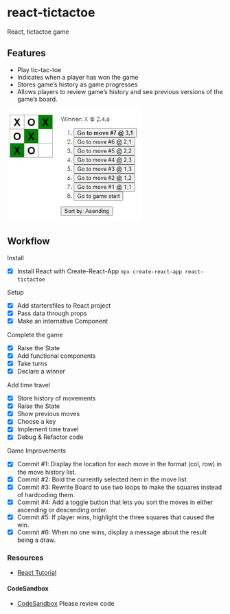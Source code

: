 # react-tictactoe
React, tictactoe game

## Features 
- Play tic-tac-toe
- Indicates when a player has won the game
- Stores game’s history as game progresses
- Allows players to review game’s history and see previous versions of the game’s board.

![React-tictactoe game](https://github.com/dianavile/react-tictactoe/blob/main/React-tictactoe.JPG)

## Workflow 
Install
- [X] Install React with Create-React-App ```npx create-react-app react-tictactoe```

Setup
- [X] Add startersfiles to React project
- [X] Pass data through props
- [X] Make an internative Component 

Complete the game
- [X] Raise the State
- [X] Add functional components
- [X] Take turns
- [X] Declare a winner 

Add time travel
- [X] Store history of movements 
- [X] Raise the State
- [X] Show previous moves
- [X] Choose a key 
- [X] Implement time travel 
- [X] Debug & Refactor code 

Game Improvements 
- [X] Commit #1: Display the location for each move in the format (col, row) in the move history list.
- [X] Commit #2: Bold the currently selected item in the move list.
- [X] Commit #3: Rewrite Board to use two loops to make the squares instead of hardcoding them.
- [X] Commit #4: Add a toggle button that lets you sort the moves in either ascending or descending order.
- [X] Commit #5: If player wins, highlight the three squares that caused the win.
- [X] Commit #6: When no one wins, display a message about the result being a draw.

### Resources
- [React Tutorial](https://reactjs.org/tutorial/tutorial.html)

#### CodeSandbox
- [CodeSandbox](https://codesandbox.io/s/react-tictactoe-xkr8c)
Please review code

